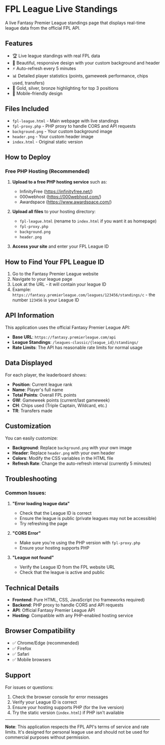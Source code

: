# FPL League Live Standings

A live Fantasy Premier League standings page that displays real-time league data from the official FPL API.

## Features

- 🏆 Live league standings with real FPL data
- 🎨 Beautiful, responsive design with your custom background and header
- ⚡ Auto-refresh every 5 minutes
- 📊 Detailed player statistics (points, gameweek performance, chips used, transfers)
- 🥇 Gold, silver, bronze highlighting for top 3 positions
- 📱 Mobile-friendly design

## Files Included

- `fpl-league.html` - Main webpage with live standings
- `fpl-proxy.php` - PHP proxy to handle CORS and API requests
- `background.png` - Your custom background image
- `header.png` - Your custom header image
- `index.html` - Original static version

## How to Deploy

### Free PHP Hosting (Recommended)

1. **Upload to a free PHP hosting service** such as:
   - InfinityFree (https://infinityfree.net/)
   - 000webhost (https://000webhost.com/)
   - Awardspace (https://www.awardspace.com/)

2. **Upload all files** to your hosting directory:
   - `fpl-league.html` (rename to `index.html` if you want it as homepage)
   - `fpl-proxy.php`
   - `background.png`
   - `header.png`

3. **Access your site** and enter your FPL League ID

## How to Find Your FPL League ID

1. Go to the Fantasy Premier League website
2. Navigate to your league page
3. Look at the URL - it will contain your league ID
4. Example: `https://fantasy.premierleague.com/leagues/123456/standings/c` - the number `123456` is your League ID

## API Information

This application uses the official Fantasy Premier League API:
- **Base URL**: `https://fantasy.premierleague.com/api`
- **League Standings**: `/leagues-classic/{league_id}/standings/`
- **Rate Limits**: The API has reasonable rate limits for normal usage

## Data Displayed

For each player, the leaderboard shows:
- **Position**: Current league rank
- **Name**: Player's full name
- **Total Points**: Overall FPL points
- **GW**: Gameweek points (current/last gameweek)
- **CH**: Chips used (Triple Captain, Wildcard, etc.)
- **TR**: Transfers made

## Customization

You can easily customize:
- **Background**: Replace `background.png` with your own image
- **Header**: Replace `header.png` with your own header
- **Colors**: Modify the CSS variables in the HTML file
- **Refresh Rate**: Change the auto-refresh interval (currently 5 minutes)

## Troubleshooting

### Common Issues:

1. **"Error loading league data"**
   - Check that the League ID is correct
   - Ensure the league is public (private leagues may not be accessible)
   - Try refreshing the page

2. **"CORS Error"**
   - Make sure you're using the PHP version with `fpl-proxy.php`
   - Ensure your hosting supports PHP

3. **"League not found"**
   - Verify the League ID from the FPL website URL
   - Check that the league is active and public

## Technical Details

- **Frontend**: Pure HTML, CSS, JavaScript (no frameworks required)
- **Backend**: PHP proxy to handle CORS and API requests
- **API**: Official Fantasy Premier League API
- **Hosting**: Compatible with any PHP-enabled hosting service

## Browser Compatibility

- ✅ Chrome/Edge (recommended)
- ✅ Firefox
- ✅ Safari
- ✅ Mobile browsers

## Support

For issues or questions:
1. Check the browser console for error messages
2. Verify your League ID is correct
3. Ensure your hosting supports PHP (for the live version)
4. Try the static version (`index.html`) if PHP isn't available

---

**Note**: This application respects the FPL API's terms of service and rate limits. It's designed for personal league use and should not be used for commercial purposes without permission. 
